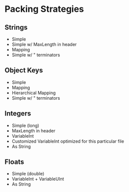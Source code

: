 
# Packing Strategies

## Strings
- Simple
- Simple w/ MaxLength in header
- Mapping
- Simple w/ " terminators

## Object Keys
- Simple
- Mapping
- Hierarchical Mapping
- Simple w/ " terminators

## Integers
- Simple (long)
- MaxLength in header
- VariableInt
- Customized VariableInt optimized for this particular file
- As String

## Floats
- Simple (double)
- VariableInt + VariableUInt
- As String